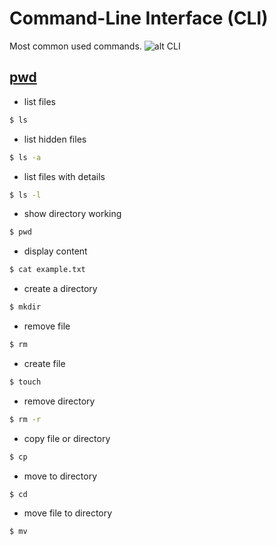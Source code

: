 # Command-Line Interface (CLI)
Most common used commands.
![alt CLI](https://media.giphy.com/media/26BoEH5DpMz6bw05q/source.gif)
## [pwd](https://en.wikipedia.org/wiki/Pwd)

- list files
```sh
$ ls
```

- list hidden files
```sh
$ ls -a
```

- list files with details
```sh
$ ls -l
```

- show directory working
```sh
$ pwd
```

- display content
```sh
$ cat example.txt
```

- create a directory
```sh
$ mkdir
```

- remove file
```sh
$ rm
```

- create file
```sh
$ touch
```

- remove directory
```sh
$ rm -r
```

- copy file or directory
```sh
$ cp
```

- move to directory
```sh
$ cd
```

- move file to directory
```sh
$ mv
```